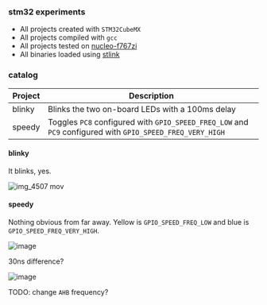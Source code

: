 ### stm32 experiments

- All projects created with `STM32CubeMX`
- All projects compiled with `gcc`
- All projects tested on [nucleo-f767zi](http://www.st.com/en/evaluation-tools/nucleo-f767zi.html)
- All binaries loaded using [stlink](https://github.com/texane/stlink)

### catalog

| Project  | Description |
| ------------- | ------------- |
| blinky  | Blinks the two on-board LEDs with a 100ms delay  |
| speedy  | Toggles `PC8` configured with `GPIO_SPEED_FREQ_LOW` and `PC9` configured with `GPIO_SPEED_FREQ_VERY_HIGH`  |

#### blinky

It blinks, yes.

![img_4507 mov](https://user-images.githubusercontent.com/118714/31745294-ff07a19e-b416-11e7-883e-374cf1d737e8.gif)

#### speedy

Nothing obvious from far away. Yellow is `GPIO_SPEED_FREQ_LOW` and blue is `GPIO_SPEED_FREQ_VERY_HIGH`.

![image](https://user-images.githubusercontent.com/118714/31745231-be587812-b416-11e7-9500-c52c08ddece3.png)

30ns difference?

![image](https://user-images.githubusercontent.com/118714/31745199-90d0e08c-b416-11e7-8c05-57ac249e44a6.png)

TODO: change `AHB` frequency?

